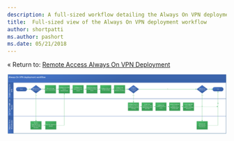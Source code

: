 ```yaml
---
description: A full-sized workflow detailing the Always On VPN deployment process with three layers.  The layers include the deployment of Always On VPN, the migration from DirectAccess to Always On VPN, and configuring conditional access for VPN connectivity using Azure AD.
title:  Full-sized view of the Always On VPN deployment workflow 
author: shortpatti
ms.author: pashort
ms.date: 05/21/2018
---
```


&#171; Return to: [Remote Access Always On VPN Deployment](always-on-vpn-deploy-deployment.md)<br>

![Full-sized view of the Always On VPN deployment workflow](../../../../media/Always-On-Vpn/always-on-vpn-deployment-workflow.png)

